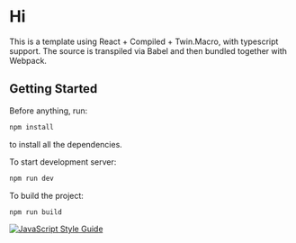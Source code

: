 # Hi

This is a template using React + Compiled + Twin.Macro, with typescript support. The source is transpiled via Babel and then bundled together with Webpack.

## Getting Started

Before anything, run:

```sh
npm install
```

to install all the dependencies.

To start development server:

```sh
npm run dev
```

To build the project:

```sh
npm run build
```

[![JavaScript Style Guide](https://cdn.rawgit.com/standard/standard/master/badge.svg)](https://github.com/standard/standard)
